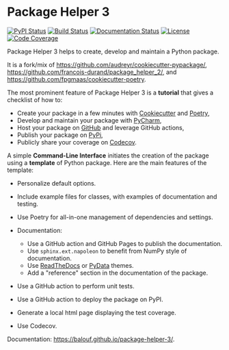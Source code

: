 # Package Helper 3

[![PyPI Status](https://img.shields.io/pypi/v/package-helper-3.svg)](https://pypi.python.org/pypi/package-helper-3)
[![Build Status](https://github.com/balouf/package-helper-3/actions/workflows/main.yml/badge.svg?branch=main)](https://github.com/balouf/package-helper-3/actions?query=workflow%3Amain)
[![Documentation Status](https://github.com/balouf/package-helper-3/actions/workflows/docs.yml/badge.svg?branch=main)](https://github.com/balouf/package-helper-3/actions?query=workflow%3Adocs)
[![License](https://img.shields.io/github/license/balouf/package-helper-3)](https://github.com/balouf/package-helper-3/blob/main/LICENSE)
[![Code Coverage](https://codecov.io/gh/balouf/package-helper-3/branch/main/graphs/badge.svg)](https://codecov.io/gh/balouf/package-helper-3/tree/main)


Package Helper 3 helps to create, develop and maintain a Python package.

It is a fork/mix of https://github.com/audreyr/cookiecutter-pypackage/, https://github.com/francois-durand/package_helper_2/, and https://github.com/fpgmaas/cookiecutter-poetry.

The most prominent feature of Package Helper 3 is a **tutorial** that gives a checklist of how to:

- Create your package in a few minutes with [Cookiecutter][CC] and [Poetry][PO],
- Develop and maintain your package with [PyCharm][PC],
- Host your package on [GitHub][GH] and leverage GitHub actions,
- Publish your package on [PyPi][PP],
- Publicly share your coverage on [Codecov][CO].

A simple **Command-Line Interface** initiates the creation of the package using a **template** of Python package.
Here are the main features of the template:

- Personalize default options.
- Include example files for classes, with examples of documentation and testing.
- Use Poetry for all-in-one management of dependencies and settings.
- Documentation:

  - Use a GitHub action and GitHub Pages to publish the documentation.
  - Use ``sphinx.ext.napoleon`` to benefit from NumPy style of documentation.
  - Use [ReadTheDocs][RTD] or [PyData][PD] themes.
  - Add a "reference" section in the documentation of the package.

- Use a GitHub action to perform unit tests.
- Use a GitHub action to deploy the package on PyPI.
- Generate a local html page displaying the test coverage.
- Use Codecov.

Documentation: https://balouf.github.io/package-helper-3/.

[CC]: https://github.com/audreyr/cookiecutter
[PO]: https://python-poetry.org/
[PC]: https://www.jetbrains.com/pycharm
[GH]: https://github.com
[PP]: https://pypi.python.org/pypi
[CO]: https://app.codecov.io/gh/
[RTD]: https://sphinx-rtd-theme.readthedocs.io/en/stable/
[PD]: https://pydata-sphinx-theme.readthedocs.io/en/stable/